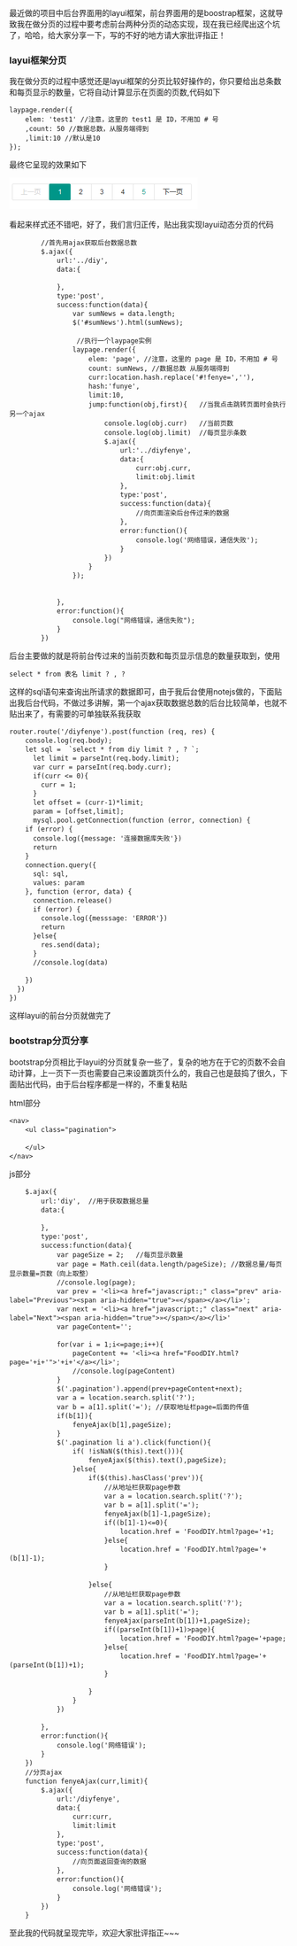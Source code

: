最近做的项目中后台界面用的layui框架，前台界面用的是boostrap框架，这就导致我在做分页的过程中要考虑前台两种分页的动态实现，现在我已经爬出这个坑了，哈哈，给大家分享一下，写的不好的地方请大家批评指正！  
  
### layui框架分页  
我在做分页的过程中感觉还是layui框架的分页比较好操作的，你只要给出总条数和每页显示的数量，它将自动计算显示在页面的页数,代码如下  


  
	laypage.render({  
		elem: 'test1' //注意，这里的 test1 是 ID，不用加 # 号  
		,count: 50 //数据总数，从服务端得到  
		,limit:10 //默认是10
	});  


最终它呈现的效果如下  

![layui分页样式](/img/bootstrap&&layui_page1.png)  

看起来样式还不错吧，好了，我们言归正传，贴出我实现layui动态分页的代码  



			//首先用ajax获取后台数据总数
			$.ajax({
                url:'../diy',
                data:{
        
                },
                type:'post',
                success:function(data){
                    var sumNews = data.length;
                    $('#sumNews').html(sumNews);

                     //执行一个laypage实例
                    laypage.render({
                        elem: 'page', //注意，这里的 page 是 ID，不用加 # 号
                        count: sumNews, //数据总数 从服务端得到
                        curr:location.hash.replace('#!fenye=',''),
                        hash:'funye',
                        limit:10,
                        jump:function(obj,first){	//当我点击跳转页面时会执行另一个ajax
                            console.log(obj.curr)	//当前页数
                            console.log(obj.limit)	//每页显示条数
                            $.ajax({
                                url:'../diyfenye',
                                data:{
                                    curr:obj.curr,
                                    limit:obj.limit
                                },
                                type:'post',
                                success:function(data){
                                    //向页面渲染后台传过来的数据
                                },
                                error:function(){
                                    console.log('网络错误，通信失败');
                                }
                            })
                        }
                    });


                },
                error:function(){
                    console.log("网络错误，通信失败");
                }
            })



后台主要做的就是将前台传过来的当前页数和每页显示信息的数量获取到，使用  


	select * from 表名 limit ? , ?   


这样的sql语句来查询出所请求的数据即可，由于我后台使用notejs做的，下面贴出我后台代码，不做过多讲解，第一个ajax获取数据总数的后台比较简单，也就不贴出来了，有需要的可单独联系我获取  



	router.route('/diyfenye').post(function (req, res) {
  		console.log(req.body);
  		let sql =  `select * from diy limit ? , ? `;
		  let limit = parseInt(req.body.limit);
		  var curr = parseInt(req.body.curr);
		  if(curr <= 0){
		    curr = 1;
		  }
		  let offset = (curr-1)*limit;
		  param = [offset,limit];
		  mysql.pool.getConnection(function (error, connection) {
	    if (error) {
	      console.log({message: '连接数据库失败'})
	      return
	    }
	    connection.query({
	      sql: sql,
	      values: param
	    }, function (error, data) {
	      connection.release()
	      if (error) {
	        console.log({messsage: 'ERROR'})
	        return
	      }else{
	        res.send(data);
	      }
	      //console.log(data)
	      
	    })
	  })
	})  


这样layui的前台分页就做完了  
### bootstrap分页分享  
bootstrap分页相比于layui的分页就复杂一些了，复杂的地方在于它的页数不会自动计算，上一页下一页也需要自己来设置跳页什么的，我自己也是鼓捣了很久，下面贴出代码，由于后台程序都是一样的，不重复粘贴    
  
html部分  



	<nav>
	  	<ul class="pagination">
			
		</ul>
	</nav>  

js部分


  	
		$.ajax({
			url:'diy',	//用于获取数据总量
			data:{
	
			},
			type:'post',
			success:function(data){
				var pageSize = 2;	//每页显示数量
				var page = Math.ceil(data.length/pageSize); //数据总量/每页显示数量=页数（向上取整）  
				//console.log(page);
				var prev = '<li><a href="javascript:;" class="prev" aria-label="Previous"><span aria-hidden="true">«</span></a></li>';
				var next = '<li><a href="javascript:;" class="next" aria-label="Next"><span aria-hidden="true">»</span></a></li>'
				var pageContent='';
					
				for(var i = 1;i<=page;i++){
					pageContent += '<li><a href="FoodDIY.html?page='+i+'">'+i+'</a></li>';
					//console.log(pageContent)
				}
				$('.pagination').append(prev+pageContent+next);
				var a = location.search.split('?');
				var b = a[1].split('='); //获取地址栏page=后面的传值
				if(b[1]){
					fenyeAjax(b[1],pageSize);
				}
				$('.pagination li a').click(function(){
					if( !isNaN($(this).text())){
						fenyeAjax($(this).text(),pageSize);
					}else{
						if($(this).hasClass('prev')){
							//从地址栏获取page参数
							var a = location.search.split('?');
							var b = a[1].split('=');
							fenyeAjax(b[1]-1,pageSize);
							if((b[1]-1)<=0){
								location.href = 'FoodDIY.html?page='+1;
							}else{
								location.href = 'FoodDIY.html?page='+(b[1]-1);
							}
							
						}else{
							//从地址栏获取page参数
							var a = location.search.split('?');
							var b = a[1].split('=');
							fenyeAjax(parseInt(b[1])+1,pageSize);
							if((parseInt(b[1])+1)>page){
								location.href = 'FoodDIY.html?page='+page;
							}else{
								location.href = 'FoodDIY.html?page='+(parseInt(b[1])+1);
							}
							
						}
					}
				})
				
			},
			error:function(){
				console.log('网络错误');
			}
		})
		//分页ajax
		function fenyeAjax(curr,limit){
			$.ajax({
				url:'/diyfenye',
				data:{
					curr:curr,
					limit:limit
				},
				type:'post',
				success:function(data){
					//向页面返回查询的数据
				},
				error:function(){
					console.log('网络错误');
				}
			})
		}   

至此我的代码就呈现完毕，欢迎大家批评指正~~~